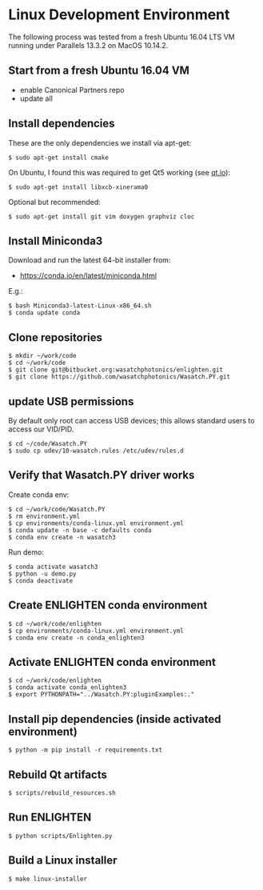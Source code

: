 # Linux Development Environment

The following process was tested from a fresh Ubuntu 16.04 LTS VM running under
Parallels 13.3.2 on MacOS 10.14.2.

## Start from a fresh Ubuntu 16.04 VM

- enable Canonical Partners repo
- update all

## Install dependencies

These are the only dependencies we install via apt-get:

    $ sudo apt-get install cmake 

On Ubuntu, I found this was required to get Qt5 working
(see [qt.io](https://forum.qt.io/topic/93247/qt-qpa-plugin-could-not-load-the-qt-platform-plugin-xcb-in-even-though-it-was-found)):

    $ sudo apt-get install libxcb-xinerama0

Optional but recommended:

    $ sudo apt-get install git vim doxygen graphviz cloc

## Install Miniconda3

Download and run the latest 64-bit installer from:

- https://conda.io/en/latest/miniconda.html

E.g.:

    $ bash Miniconda3-latest-Linux-x86_64.sh
    $ conda update conda

## Clone repositories

    $ mkdir ~/work/code
    $ cd ~/work/code
    $ git clone git@bitbucket.org:wasatchphotonics/enlighten.git
    $ git clone https://github.com/wasatchphotonics/Wasatch.PY.git

## update USB permissions

By default only root can access USB devices; this allows standard users to access
our VID/PID.

    $ cd ~/code/Wasatch.PY
    $ sudo cp udev/10-wasatch.rules /etc/udev/rules.d

## Verify that Wasatch.PY driver works

Create conda env:

    $ cd ~/work/code/Wasatch.PY
    $ rm environment.yml
    $ cp environments/conda-linux.yml environment.yml
    $ conda update -n base -c defaults conda
    $ conda env create -n wasatch3

Run demo:

    $ conda activate wasatch3
    $ python -u demo.py
    $ conda deactivate

## Create ENLIGHTEN conda environment

    $ cd ~/work/code/enlighten
    $ cp environments/conda-linux.yml environment.yml
    $ conda env create -n conda_enlighten3  

## Activate ENLIGHTEN conda environment

    $ cd ~/work/code/enlighten
    $ conda activate conda_enlighten3
    $ export PYTHONPATH="../Wasatch.PY:pluginExamples:."

## Install pip dependencies (inside activated environment)

    $ python -m pip install -r requirements.txt

## Rebuild Qt artifacts

    $ scripts/rebuild_resources.sh

## Run ENLIGHTEN

    $ python scripts/Enlighten.py

## Build a Linux installer

    $ make linux-installer
